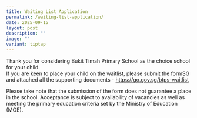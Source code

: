 ```yaml
---
title: Waiting List Application
permalink: /waiting-list-application/
date: 2025-09-15
layout: post
description: ""
image: ""
variant: tiptap
---
```

<p>Thank you for considering Bukit Timah Primary School as the choice school
for your child.
<br>If you are keen to place your child on the waitlist, please submit the
formSG and attached all the supporting documents - <a href="https://go.gov.sg/btps-waitlist" rel="noopener nofollow" target="_blank">https://go.gov.sg/btps-waitlist</a>
</p>
<p>Please take note that the submission of the form does not guarantee a
place in the school. Acceptance is subject to availability of vacancies
as well as meeting the primary education criteria set by the Ministry of
Education (MOE).</p>